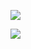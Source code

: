 [![](https://img.shields.io/badge/status-ok-green)]()

[![](https://img.shields.io/neurolibre?down_color=red&down_message=down&up_color=green&up_message=up&url=https%3A%2F%2Fbinder-mcgill.conp.cloud)]()
